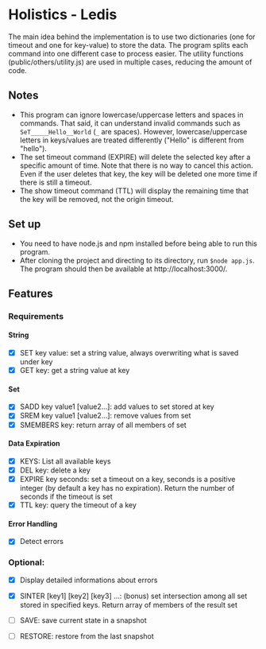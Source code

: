# Holistics - Ledis

The main idea behind the implementation is to use two dictionaries (one for timeout and one for key-value) to store the data. The program splits each command into one different case to process easier. The utility functions (public/others/utility.js) are used in multiple cases, reducing the amount of code.

## Notes

- This program can ignore lowercase/uppercase letters and spaces in commands. That said, it can understand invalid commands such as `SeT_____Hello__World` (`_` are spaces). However, lowercase/uppercase letters in keys/values are treated differently ("Hello" is different from "hello").
- The set timeout command (EXPIRE) will delete the selected key after a specific amount of time. Note that there is no way to cancel this action. Even if the user deletes that key, the key will be deleted one more time if there is still a timeout.
- The show timeout command (TTL) will display the remaining time that the key will be removed, not the origin timeout.

## Set up

- You need to have node.js and npm installed before being able to run this program.
- After cloning the project and directing to its directory, run ` $node app.js `. The program should then be available at http://localhost:3000/.

## Features

### Requirements

#### String

- [x] SET key value: set a string value, always overwriting what is saved under key
- [x] GET key: get a string value at key

#### Set

- [x] SADD key value1 [value2...]: add values to set stored at key
- [x] SREM key value1 [value2...]: remove values from set
- [x] SMEMBERS key: return array of all members of set

#### Data Expiration

- [x] KEYS: List all available keys
- [x] DEL key: delete a key
- [x] EXPIRE key seconds: set a timeout on a key, seconds is a positive integer (by default a key has no expiration). Return the number of seconds if the timeout is set
- [x] TTL key: query the timeout of a key

#### Error Handling

- [x] Detect errors

### Optional:

- [x] Display detailed informations about errors

- [x] SINTER [key1] [key2] [key3] ...: (bonus) set intersection among all set stored in specified keys. Return array of members of the result set

- [ ] SAVE: save current state in a snapshot

- [ ] RESTORE: restore from the last snapshot

